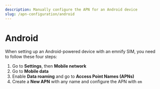```yaml
---
description: Manually configure the APN for an Android device
slug: /apn-configuration/android
---
```


# Android

When setting up an Android-powered device with an emnify SIM, you need to follow these four steps:

1. Go to **Settings**, then **Mobile network**
1. Go to **Mobile data**
1. Enable **Data roaming** and go to **Access Point Names (APNs)**
1. Create a **New APN** with any name and configure the APN with `em`
